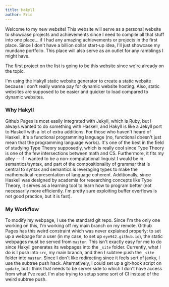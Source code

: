 ```yaml
---
title: Hakyll
author: Eric
---
```



Welcome to my new website! This website will serve as a personal website to showcase projects and achievements since I need to compile all that stuff into one place... if I had any amazing achievements or projects in the first place. Since I don't have a billion dollar start-up idea, I'll just showcase my mundane portfolio. This place will also serve as an outlet for any ramblings I might have.

The first project on the list is going to be this website since we're already on the topic.

I'm using the Hakyll static website generator to create a static website because I don't really wanna pay for dynamic website hosting. Also, static websites are supposed to be easier and quicker to load compared to dynamic websites.

### Why Hakyll
Github Pages is most easily integrated with Jekyll, which is Ruby, but I always wanted to do something with Haskell, and Hakyll is like a Jekyll port to Haskell with a lot of extra additions.
For those who haven't heard of Haskell, it's a functional programming language (no, functional doesn't just mean that the programming language works).
It's one of the best in the field of studying Type Theory supposedly, which is really cool since Type Theory is one of the few intersections between math and CS. Furthermore, it fits my alley -- if I wanted to be a non-computational linguist I would be in semantics/syntax, and part of the compositionality of grammar that is central to syntax and semantics is leveraging types to make the mathematical representation of language coherent.
Additionally, since Haskell was designed by academia for researching concepts like Type Theory, it serves as a learning tool to learn how to program better (not necessarily more efficiently. I'm pretty sure exploiting buffer overflows is not good practice, but it is fast).

### My Workflow
To modify my webpage, I use the standard git repo. Since I'm the only one working on this, I'm working off my main branch on my remote. Github Pages has this weird constraint which was never explained properly: to set up a webpage for a user (in my case, to set up `eye942.github.io`), the static webpages must be served from `master`. This isn't exactly easy for me to do since Hakyll generates its webpages into the `_site` folder. Currently, what I do is I push into `src`, my main branch, and then I subtree push the `_site` folder into `master`. Since I don't like redirecting since it feels sort of janky, I use the subtree push hack. Alternatively, I could set up a git-hook script on `update`, but I think that needs to be server side to which I don't have access from what I've read. I'm also trying to setup some sort of CI instead of the weird subtree push.

